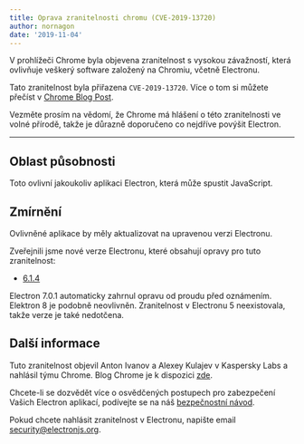```yaml
---
title: Oprava zranitelnosti chromu (CVE-2019-13720)
author: nornagon
date: '2019-11-04'
---
```


V prohlížeči Chrome byla objevena zranitelnost s vysokou závažností, která ovlivňuje veškerý software založený na Chromiu, včetně Electronu.

Tato zranitelnost byla přiřazena `CVE-2019-13720`.  Více o tom si můžete přečíst v [Chrome Blog Post](https://chromereleases.googleblog.com/2019/10/stable-channel-update-for-desktop_31.html).

Vezměte prosím na vědomí, že Chrome má hlášení o této zranitelnosti ve volné přírodě, takže je důrazně doporučeno co nejdříve povýšit Electron.

---

## Oblast působnosti

Toto ovlivní jakoukoliv aplikaci Electron, která může spustit JavaScript.

## Zmírnění

Ovlivněné aplikace by měly aktualizovat na upravenou verzi Electronu.

Zveřejnili jsme nové verze Electronu, které obsahují opravy pro tuto zranitelnost:
  * [6.1.4](https://github.com/electron/electron/releases/tag/v6.1.4)

Electron 7.0.1 automaticky zahrnul opravu od proudu před oznámením. Elektron 8 je podobně neovlivněn. Zranitelnost v Electronu 5 neexistovala, takže verze je také nedotčena.

## Další informace

Tuto zranitelnost objevil Anton Ivanov a Alexey Kulajev v Kaspersky Labs a nahlásil týmu Chrome. Blog Chrome je k dispozici [zde](https://chromereleases.googleblog.com/2019/10/stable-channel-update-for-desktop_31.html).

Chcete-li se dozvědět více o osvědčených postupech pro zabezpečení Vašich Electron aplikací, podívejte se na náš [bezpečnostní návod](https://electronjs.org/docs/tutorial/security).

Pokud chcete nahlásit zranitelnost v Electronu, napište email security@electronjs.org.
